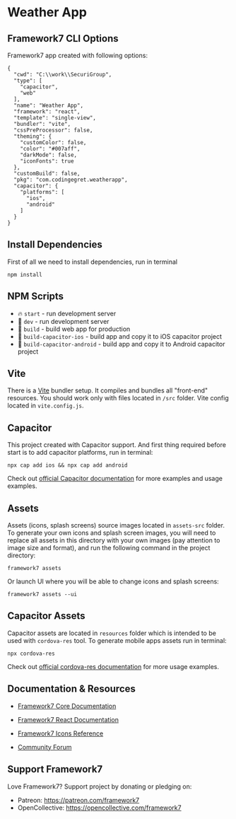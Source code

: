 # Weather App

## Framework7 CLI Options

Framework7 app created with following options:

```
{
  "cwd": "C:\\work\\SecuriGroup",
  "type": [
    "capacitor",
    "web"
  ],
  "name": "Weather App",
  "framework": "react",
  "template": "single-view",
  "bundler": "vite",
  "cssPreProcessor": false,
  "theming": {
    "customColor": false,
    "color": "#007aff",
    "darkMode": false,
    "iconFonts": true
  },
  "customBuild": false,
  "pkg": "com.codingegret.weatherapp",
  "capacitor": {
    "platforms": [
      "ios",
      "android"
    ]
  }
}
```

## Install Dependencies

First of all we need to install dependencies, run in terminal
```
npm install
```

## NPM Scripts

* 🔥 `start` - run development server
* 🔧 `dev` - run development server
* 🔧 `build` - build web app for production
* 📱 `build-capacitor-ios` - build app and copy it to iOS capacitor project
* 📱 `build-capacitor-android` - build app and copy it to Android capacitor project

## Vite

There is a [Vite](https://vitejs.dev) bundler setup. It compiles and bundles all "front-end" resources. You should work only with files located in `/src` folder. Vite config located in `vite.config.js`.
## Capacitor

This project created with Capacitor support. And first thing required before start is to add capacitor platforms, run in terminal:

```
npx cap add ios && npx cap add android
```

Check out [official Capacitor documentation](https://capacitorjs.com) for more examples and usage examples.

## Assets

Assets (icons, splash screens) source images located in `assets-src` folder. To generate your own icons and splash screen images, you will need to replace all assets in this directory with your own images (pay attention to image size and format), and run the following command in the project directory:

```
framework7 assets
```

Or launch UI where you will be able to change icons and splash screens:

```
framework7 assets --ui
```

## Capacitor Assets

Capacitor assets are located in `resources` folder which is intended to be used with `cordova-res` tool. To generate  mobile apps assets run in terminal:
```
npx cordova-res
```

Check out [official cordova-res documentation](https://github.com/ionic-team/cordova-res) for more usage examples.

## Documentation & Resources

* [Framework7 Core Documentation](https://framework7.io/docs/)

* [Framework7 React Documentation](https://framework7.io/react/)

* [Framework7 Icons Reference](https://framework7.io/icons/)
* [Community Forum](https://forum.framework7.io)

## Support Framework7

Love Framework7? Support project by donating or pledging on:
- Patreon: https://patreon.com/framework7
- OpenCollective: https://opencollective.com/framework7